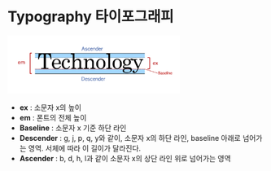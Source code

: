 # Typography 타이포그래피



<img src="../images/typography.png" style="zoom: 33%;" />



+ **ex** : 소문자 x의 높이
+ **em** : 폰트의 전체 높이
+ **Baseline** : 소문자 x 기준 하단 라인
+ **Descender** : g, j, p, q, y와 같이, 소문자 x의 하단 라인, baseline 아래로 넘어가는 영역. 서체에 따라 이 길이가 달라진다.
+ **Ascender** : b, d, h, l과 같이 소문자 x의 상단 라인 위로 넘어가는 영역


